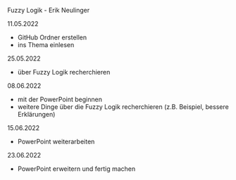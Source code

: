Fuzzy Logik - Erik Neulinger

11.05.2022
   - GitHub Ordner erstellen
   - ins Thema einlesen

25.05.2022
   - über Fuzzy Logik recherchieren

08.06.2022
   - mit der PowerPoint beginnen
   - weitere Dinge über die Fuzzy Logik recherchieren (z.B. Beispiel, bessere Erklärungen)

15.06.2022
   - PowerPoint weiterarbeiten

23.06.2022
   - PowerPoint erweitern und fertig machen
